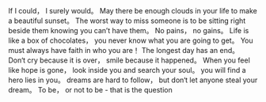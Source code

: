 If I could， I surely would。
May there be enough clouds in your life to make a beautiful sunset。
The worst way to miss someone is to be sitting right beside them knowing you can’t have them。
No pains， no gains。
Life is like a box of chocolates， you never know what you are going to get。
 You must always have faith in who you are！
The longest day has an end。
Don‘t cry because it is over， smile because it happened。
 When you feel like hope is gone， look inside you and search your soul。 you will find a hero lies in you。 dreams are hard to follow， but don‘t let anyone steal your dream。
To be， or not to be - that is the question
